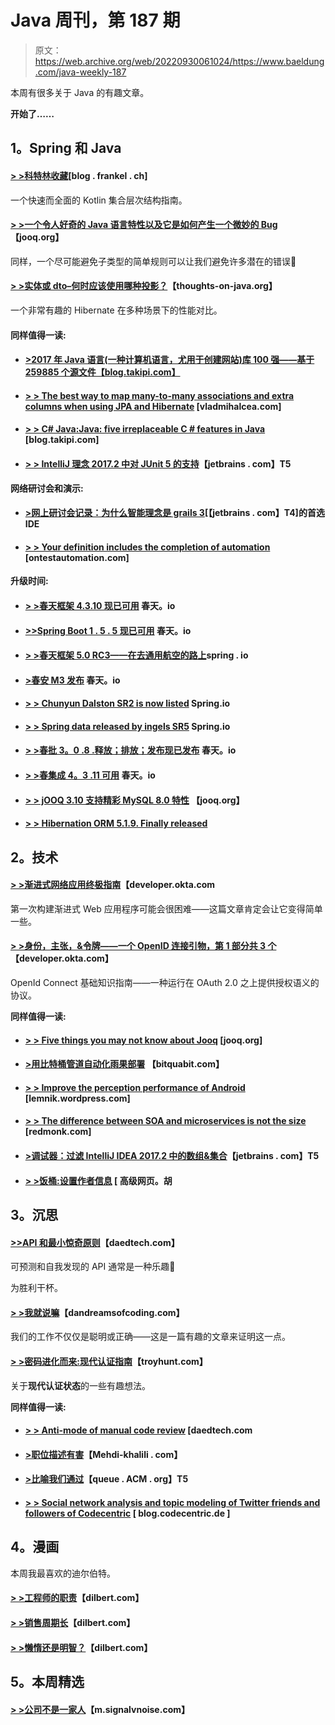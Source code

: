 # Java 周刊，第 187 期

> 原文：<https://web.archive.org/web/20220930061024/https://www.baeldung.com/java-weekly-187>

本周有很多关于 Java 的有趣文章。

**开始了……**

## 1。Spring 和 Java

#### [**> >科特林收藏**](https://web.archive.org/web/20220627183640/https://blog.frankel.ch/kotlin-collections/#gsc.tab=0)[blog . frankel . ch]

一个快速而全面的 Kotlin 集合层次结构指南。

#### [**> >一个令人好奇的 Java 语言特性以及它是如何产生一个微妙的 Bug**](https://web.archive.org/web/20220627183640/https://blog.jooq.org/2017/07/20/a-curious-java-language-feature-and-how-it-produced-a-subtle-bug/)【jooq.org】

同样，一个尽可能避免子类型的简单规则可以让我们避免许多潜在的错误🙂

#### [**> >实体或 dto–何时应该使用哪种投影？**](https://web.archive.org/web/20220627183640/https://www.thoughts-on-java.org/entities-dtos-use-projection/)【thoughts-on-java.org】

一个非常有趣的 Hibernate 在多种场景下的性能对比。

#### 同样值得一读:

*   #### [>2017 年 Java 语言(一种计算机语言，尤用于创建网站)库 100 强——基于 259885 个源文件【blog.takipi.com】](https://web.archive.org/web/20220627183640/http://blog.takipi.com/the-top-100-java-libraries-in-2017-based-on-259885-source-files/)

*   #### [> > The best way to map many-to-many associations and extra columns when using JPA and Hibernate](https://web.archive.org/web/20220627183640/https://vladmihalcea.com/2017/07/26/the-best-way-to-map-a-many-to-many-association-with-extra-columns-when-using-jpa-and-hibernate/) [vladmihalcea.com]

*   #### [**> > C# Java:Java: five irreplaceable C # features in Java**](https://web.archive.org/web/20220627183640/http://blog.takipi.com/c-vs-java-5-irreplaceable-c-features-wed-kill-to-have-in-java/) [blog.takipi.com]

*   #### [> > IntelliJ 理念 2017.2 中对 JUnit 5 的支持](https://web.archive.org/web/20220627183640/https://blog.jetbrains.com/idea/2017/07/support-for-junit-5-in-intellij-idea-2017-2/)【jetbrains . com】T5

**网络研讨会和演示:**

*   #### [>网上研讨会记录：为什么智能理念是 grails 3](https://web.archive.org/web/20220627183640/https://blog.jetbrains.com/idea/2017/07/webinar-recording-why-intellij-idea-is-the-premier-ide-for-grails-3/)[【jetbrains . com】T4]的首选 IDE

*   #### [**> > Your definition includes the completion of automation**](https://web.archive.org/web/20220627183640/http://www.ontestautomation.com/on-including-automation-in-your-definition-of-done/) [ontestautomation.com]

**升级时间:**

*   #### [**> >春天框架 4.3.10 现已可用**](https://web.archive.org/web/20220627183640/https://spring.io/blog/2017/07/20/spring-framework-4-3-10-available-now) 春天。io

*   #### [**>>Spring Boot 1 . 5 . 5 现已可用**](https://web.archive.org/web/20220627183640/https://spring.io/blog/2017/07/26/spring-boot-1-5-5-available-now) 春天。io

*   #### [**> >春天框架 5.0 RC3——在去通用航空的路上**](https://web.archive.org/web/20220627183640/https://spring.io/blog/2017/07/24/spring-framework-5-0-rc3-on-the-way-to-ga)spring . io

*   #### [**>春安 M3 发布**](https://web.archive.org/web/20220627183640/https://spring.io/blog/2017/07/24/spring-security-5-0-0-m3-released) 春天。io

*   #### [> > Chunyun Dalston SR2 is now listed](https://web.archive.org/web/20220627183640/https://spring.io/blog/2017/07/21/spring-cloud-dalston-sr2-is-available-now) Spring.io

*   #### [**> > Spring data released by ingels SR5**](https://web.archive.org/web/20220627183640/https://spring.io/blog/2017/07/25/spring-data-ingalls-sr5-released) Spring.io

*   #### [**> >春批 3。0 .8 .释放；排放；发布现已发布**](https://web.archive.org/web/20220627183640/https://spring.io/blog/2017/07/20/spring-batch-3-0-8-release-is-now-available) 春天。io

*   #### [**> >春集成 4。3 .11 可用**](https://web.archive.org/web/20220627183640/https://spring.io/blog/2017/07/20/spring-integration-4-3-11-is-available) 春天。io

*   #### [**> > jOOQ 3.10 支持精彩 MySQL 8.0 特性**](https://web.archive.org/web/20220627183640/https://blog.jooq.org/2017/07/24/jooq-3-10-supports-exciting-mysql-8-0-features/) 【jooq.org】

*   #### [**> > Hibernation ORM 5.1.9\. Finally released**](https://web.archive.org/web/20220627183640/http://in.relation.to/2017/07/25/hibernate-orm-519-final-release/)

## 2。技术

#### [> >渐进式网络应用终极指南](https://web.archive.org/web/20220627183640/https://developer.okta.com/blog/2017/07/20/the-ultimate-guide-to-progressive-web-applications)【developer.okta.com

第一次构建渐进式 Web 应用程序可能会很困难——这篇文章肯定会让它变得简单一些。

#### [> >身份，主张，&令牌——一个 OpenID 连接引物，第 1 部分共 3 个](https://web.archive.org/web/20220627183640/https://developer.okta.com/blog/2017/07/25/oidc-primer-part-1)【developer.okta.com】

OpenId Connect 基础知识指南——一种运行在 OAuth 2.0 之上提供授权语义的协议。

**同样值得一读:**

*   #### [**> > Five things you may not know about Jooq**](https://web.archive.org/web/20220627183640/https://blog.jooq.org/2017/07/25/5-things-you-may-not-have-known-about-jooq/) [jooq.org]

*   #### [**>用比特桶管道自动化雨果部署**](https://web.archive.org/web/20220627183640/https://bitquabit.com/post/automating-hugo-deployments/) 【bitquabit.com】

*   #### [> > Improve the perception performance of Android](https://web.archive.org/web/20220627183640/https://lemnik.wordpress.com/2017/07/20/improving-perceived-performance-on-android/) [lemnik.wordpress.com]

*   #### [**> > The difference between SOA and microservices is not the size**](https://web.archive.org/web/20220627183640/http://redmonk.com/sogrady/2017/07/20/soa-microservices/) [redmonk.com]

*   #### [**>调试器：过滤 IntelliJ IDEA 2017.2 中的数组&集合**](https://web.archive.org/web/20220627183640/https://blog.jetbrains.com/idea/2017/07/debugger-filtering-arrays-collections-in-intellij-idea-2017-2/)【jetbrains . com】T5

*   #### [**> >饭桶:设置作者信息**](https://web.archive.org/web/20220627183640/https://advancedweb.hu/2017/07/25/git-author/) [ 高级网页。胡

## 3。沉思

#### [**>>API 和最小惊奇原则**](https://web.archive.org/web/20220627183640/https://www.daedtech.com/apis-principle-least-surprise/)【daedtech.com】

可预测和自我发现的 API 通常是一种乐趣🙂

为胜利干杯。

#### [> >我就说嘛](https://web.archive.org/web/20220627183640/https://dandreamsofcoding.com/2017/07/24/i-told-you-so/)【dandreamsofcoding.com】

我们的工作不仅仅是聪明或正确——这是一篇有趣的文章来证明这一点。

#### [**> >密码进化而来:现代认证指南**](https://web.archive.org/web/20220627183640/https://www.troyhunt.com/passwords-evolved-authentication-guidance-for-the-modern-era/)【troyhunt.com】

关于**现代认证状态**的一些有趣想法。

**同样值得一读:**

*   #### [**> > Anti-mode of manual code review**](https://web.archive.org/web/20220627183640/https://www.daedtech.com/manual-code-review-anti-patterns/) [daedtech.com

*   #### [>职位描述有害](https://web.archive.org/web/20220627183640/http://www.mehdi-khalili.com/position-descriptions-are-harmful)【Mehdi-khalili . com】

*   #### [**>比喻我们通过**](https://web.archive.org/web/20220627183640/http://queue.acm.org/detail.cfm?id=3127495)【queue . ACM . org】T5

*   #### [**> > Social network analysis and topic modeling of Twitter friends and followers of Codecentric**](https://web.archive.org/web/20220627183640/https://blog.codecentric.de/en/2017/07/combining-social-network-analysis-topic-modeling-characterize-codecentrics-twitter-friends-followers/) [ blog.codecentric.de ]

## 4。漫画

本周我最喜欢的迪尔伯特。

#### [> >工程师的职责](https://web.archive.org/web/20220627183640/http://dilbert.com/strip/2011-10-14)【dilbert.com】

#### [> >销售周期长](https://web.archive.org/web/20220627183640/http://dilbert.com/strip/2010-07-17)【dilbert.com】

#### [> >懒惰还是明智？](https://web.archive.org/web/20220627183640/http://dilbert.com/strip/2017-03-29)【dilbert.com】

## 5。本周精选

#### [> >公司不是一家人](https://web.archive.org/web/20220627183640/https://m.signalvnoise.com/the-company-isnt-a-family-d24f26c3f3fe)【m.signalvnoise.com】
